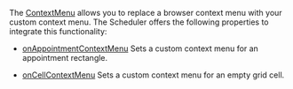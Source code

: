 The [ContextMenu](/Documentation/Guide/UI_Components/ContextMenu/Overview/) allows you to replace a browser context menu with your custom context menu. The Scheduler offers the following properties to integrate this functionality:

* [onAppointmentContextMenu](/Documentation/ApiReference/UI_Components/dxScheduler/Configuration/#onAppointmentContextMenu)
Sets a custom context menu for an appointment rectangle.

* [onCellContextMenu](/Documentation/ApiReference/UI_Components/dxScheduler/Configuration/#onCellContextMenu)
Sets a custom context menu for an empty grid cell.
